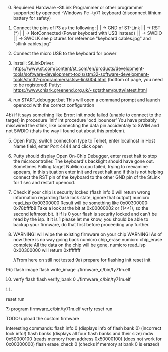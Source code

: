 0) Requiered Hardware
-StLink Programmer or other programmer supported by openocd
-Windows Pc
-ty71 keyboard (disconnect lithium battery for safety)

1) Connect the pins of P3 as the following:
    | | -> GND of ST-Link
    | | -> RST (*)
    | | -> NotConnected (Power keyboard with USB instead)
    | | -> SWDIO
    | | -> SWCLK
  see pictures for reference "keyboard cables.jpg" and "stlink cables.jpg"
    
    
2) Connect the micro USB to the keyboard for power

3) Install:
    StLinkDriver: https://www.st.com/content/st_com/en/products/development-tools/software-development-tools/stm32-software-development-tools/stm32-programmers/stsw-link004.html (bottom of page, you need to be registered)
    Putty: https://www.chiark.greenend.org.uk/~sgtatham/putty/latest.html

4) run START_debugger.bat
    This will open a command prompt and launch openocd with the correct configuration
    
4b) if it says something like
        Error: init mode failed (unable to connect to the target)
        in procedure 'init'
        int procedure 'ocd_bouncer'
    You have probably misswired the stlink, like connecting the data pin accidentaly to SWIM and not SWDIO (thats the way I found out about this problem).

5) Open Putty, switch connection type to Telnet, enter localhost in Host Name field, enter Port 4444 and click open

6) Putty should display Open On-Chip Debugger, enter 
  reset halt
    to stop the microcontroller.
    The keyboard's backlight should have gone out. Sometimes Polling target NuMicro.cpu failed, trying to reexamine appears, in this situation enter init and reset halt and if this is not helping connect the RST pin of the keyboard to the other GND pin of the StLink for 1 sec and restart openocd.

7) Check if your chip is security locked (flash info 0 will return wrong information regarding flash lock state, ignore that output)
  numicro read_isp 0x00300000
    Result will be something like 0x00300000: 0x78bfffb8
    Take a look at the bit at 0x00000002 or (1<<1), so the second leftmost bit. It if is 0 your flash is security locked and can't be read by the isp.
    It it is 1 please let me know, you should be able to backup your firmware, do that first before proceeding any further.

8) WARNING! will wipe the existing firmware on your chip WARNING! As of now there is no way going back
  numicro chip_erase
    numicro chip_erase complete
    All the data on the chip will be gone,  numicro read_isp 0x00300000 will return 0xffffffff

    
     //From here on still not tested
9a) prepare for flashing
  init
  reset init
     
9b) flash image
  flash write_image ./firmware_c/bin/ty71m.elf

10) verfy flash
  flash verify_bank 0 ./firmware_c/bin/ty71m.elf
  
11)
  reset run

?)
  program firmware_c/bin/ty71m.elf verfy reset run

TODO!
upload the custom firmware



Interesting commands:
    flash info 0 (displays info of flash bank 0) (incorrect lock info!)
    flash banks (displays all four flash banks and their size)
    mdw 0x50000100 (reads memory from address 0x50000100) (does not work for 0x00300000)
    flash erase_check 0 (checks if memory at bank 0 is erazed)
